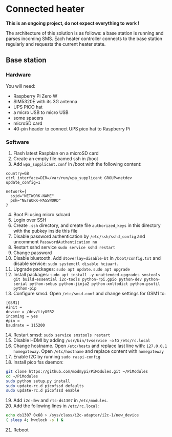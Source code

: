 # Connected heater

**This is an ongoing project, do not expect everything to work !**

The architecture of this solution is as follows: a base station is running and parses incoming SMS. Each heater controller connects to the base station regularly and requests the current heater state.

## Base station

### Hardware

You will need:

- Raspberry Pi Zero W
- SIM5320E with its 3G antenna
- UPS PICO hat
- a micro USB to micro USB
- some spacers
- microSD card
- 40-pin header to connect UPS pico hat to Raspberry Pi

### Software

1. Flash latest Raspbian on a microSD card
2. Create an empty file named ssh in /boot
3. Add `wpa_supplicant.conf` in /boot with the following content:

```
country=GB
ctrl_interface=DIR=/var/run/wpa_supplicant GROUP=netdev
update_config=1

network={
  ssid="NETWORK-NAME"
  psk="NETWORK-PASSWORD"
}
```

4. Boot Pi using micro sdcard
5. Login over SSH
6. Create `.ssh` directory, and create file `authorized_keys` in this directory with the pubkey inside this file
7. Disable password authentication by `/etc/ssh/sshd_config` and uncomment `PasswordAuthentication no`
8. Restart sshd service `sudo service sshd restart`
9. Change password
10. Disable bluetooth. Add `dtoverlay=disable-bt` in `/boot/config.txt` and disable service: `sudo systemctl disable hciuart`.
11. Upgrade packages: `sudo apt update`. `sudo apt upgrade`
12. Install packages: `sudo apt install -y unattended-upgrades smstools git build-essential i2c-tools python-rpi.gpio python-dev python-serial python-smbus python-jinja2 python-xmltodict python-psutil python-pip`
13. Configure smsd. Open `/etc/smsd.conf` and change settings for GSM1 to:

```
[GSM1]
#init =
device = /dev/ttyUSB2
incoming = yes
#pin =
baudrate = 115200
```

14. Restart smsd: `sudo service smstools restart`
15. Disable HDMI by adding `/usr/bin/tvservice -o` to `/etc/rc.local`
16. Change hostname. Open `/etc/hosts` and replace last line with: `127.0.0.1	homegateway`. Open `/etc/hostname` and replace content with `homegateway`
17. Enable I2C by running `sudo raspi-config`
18. Install pico fss daemon:

```sh
git clone https://github.com/modmypi/PiModules.git ~/PiModules
cd ~/PiModules
sudo python setup.py install
sudo update-rc.d picofssd defaults
sudo update-rc.d picofssd enable
```

19. Add `i2c-dev` and `rtc-ds1307` in `/etc/modules`.
20. Add the following lines in `/etc/rc.local`:

```sh
echo ds1307 0x68 > /sys/class/i2c-adapter/i2c-1/new_device
( sleep 4; hwclock -s ) &
```

21. Reboot
